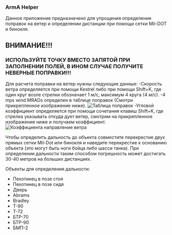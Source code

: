 ### ArmA Helper

Данное приложение предназначено для упрощения определения поправок на ветер и определении дистанции при помощи сетки Mil-DOT и бинокля.

## ВНИМАНИЕ!!! 
### ИСПОЛЬЗУЙТЕ ТОЧКУ ВМЕСТО ЗАПЯТОЙ ПРИ ЗАПОЛНЕНИИ ПОЛЕЙ, В ИНОМ СЛУЧАЕ ПОЛУЧИТЕ НЕВЕРНЫЕ ПОПРАВКИ!!!


Для расчета поправки на ветер нужны следующие данные:
-Скорость ветра определяется при помощи Kestrel либо при помощи Shift+K, где один круг возле стрелки обозначает 1 м/с, максимум 4 круга (4 м/с).
-4 mps wind MRADs определен в таблице поправок (Смотри прикрепленное изображение ниже).
![Таблица поправок](https://sun9-22.userapi.com/c857720/v857720489/e1ef3/w9NR1d1fJJM.jpg)
-Угловой коэффициент определяется при помощи сочетания клавиш Shift+K, где стрелка указывать откуда дует ветер, смотрим на прикрепленное изображение ниже и получаем коэффициент.
![Коэффициента направление ветра](https://sun9-11.userapi.com/c857720/v857720489/e1ec0/2rUrpkZ7gdI.jpg)

Чтобы определить дальность до объекта совместите перекрестие двух прямых сетки Mil-Dot или бинокля и наведите перекрестие к основанию объекта (это могут быть ноги бойца либо шасси танка). При определении дальности таким способом погрешность может достигать 30-40 метров на больших дистанциях.

Объекты для определения дальности: 
  + Пехотинец в позе стоя 
  + Пехотинец в позе сидя 
  + Дверь 
  + Abrams 
  + Bradley
  + Т-90
  + Т-72
  + БТР-70
  + БТР-90
  + БМП-2
